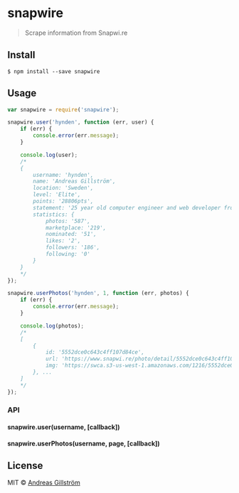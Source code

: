 # snapwire
> Scrape information from Snapwi.re


## Install

```
$ npm install --save snapwire
```


## Usage

```js
var snapwire = require('snapwire');

snapwire.user('hynden', function (err, user) {
	if (err) {
		console.error(err.message);
	}

	console.log(user);
	/*
	{ 
		username: 'hynden',
		name: 'Andreas Gillström',
		location: 'Sweden',
		level: 'Elite',
		points: '28806pts',
		statement: '25 year old computer engineer and web developer from Sweden.',
		statistics: {
			photos: '587',
			marketplace: '219',
			nominated: '51',
			likes: '2',
			followers: '186',
			following: '0'
		}
	}	
	*/
});

snapwire.userPhotos('hynden', 1, function (err, photos) {
	if (err) {
		console.error(err.message);
	}

	console.log(photos);
	/*
	[
		{
			id: '5552dce0c643c4ff107d84ce',
			url: 'https://www.snapwi.re/photo/detail/5552dce0c643c4ff107d84ce',
			img: 'https://swca.s3-us-west-1.amazonaws.com/1216/5552dce0c643c4ff107d84ce.w314.jpg'
		}, ...
	]
	*/
});
```

### API

#### snapwire.user(username, [callback])
#### snapwire.userPhotos(username, page, [callback])


## License

MIT © [Andreas Gillström](https://github.com/gillstrom)
